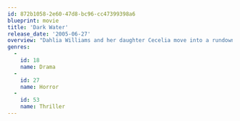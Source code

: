 ```yaml
---
id: 872b1058-2e60-47d8-bc96-cc47399398a6
blueprint: movie
title: 'Dark Water'
release_date: '2005-06-27'
overview: "Dahlia Williams and her daughter Cecelia move into a rundown apartment on New York's Roosevelt Island. She is currently in midst of divorce proceedings and the apartment, though near an excellent school for her daughter, is all she can afford. From the time she arrives, there are mysterious occurrences and there is a constant drip from the ceiling in her daughter's bedroom."
genres:
  -
    id: 18
    name: Drama
  -
    id: 27
    name: Horror
  -
    id: 53
    name: Thriller
---
```

